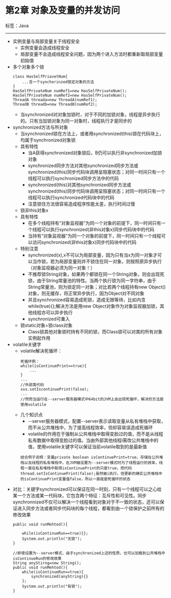 # 第2章 对象及变量的并发访问

标签：Java

---

- 实例变量与局部变量关于线程安全
	- 实例变量会造成线程安全
	- 局部变量不会造成线程安全问题，因为两个进入方法时都重新取局部变量初始值
- 多个对象多个锁
	```
	class HasSelfPriavetNum{
		...含一个synchorinzed锁定对象的方法	
	}
	HasSelfPrivateNum numRef1=new HasSelfPrivateNum();
	HasSelfPrivateNum numRef2=new HasSelfPrivateNum();
	ThreadA threada=new ThreadA(numRef1);
	ThreadB threadb=new ThreadB(numRef2);
	```
	- 当synchronized对对象加锁时，对于不同的加锁对象，线程是异步执行的。只有当加锁对象为同一对象时，线程执行才是同步的
- synchronized方法与所对象
	- 当synchronized锁在方法上，或者用synchronized(this)锁在代码块上，均属于synchronized对象锁
	- 具有特性
		- 当A获得synchronized对象锁后，B仍可以执行非synchronized加锁对象
		- synchronized同步方法对其他synchronized同步方法或synchronized(this)同步代码块调用呈阻塞状态；对同一时间只有一个线程可以执行synchronized同步方法中的代码
		- synchronized(this)对其他synchronized同步方法或synchronized(this)同步代码块调用呈阻塞状态；对同一时间只有一个线程可以执行synchronized代码块中的代码
		- 注意锁住方法很容易造成程序性能太差，执行时间过慢
	- 锁非this对象x
	- 具有特性
		- 在多个线程持有“对象监视器”为同一个对象的前提下，同一时间只有一个线程可以执行synchronized(非this对象x)同步代码块中的代码
		- 当持有“对象监视器”为同一个对象的前提下，同一时间只有一个线程可以访问synchronized(非this对象x)同步代码块中的代码
	- 特别注意
		- synchronized(x),x不可以为局部变量，因为只有当x为同一对象才可以当作锁，若为局部变量则并不锁住在同一对象，则按照原异步执行（对象监视器必须为同一对象！）
		- 不推荐锁String对象，如果两个都锁在同一个String对象，则会出现死锁，由于String常量池的特性。当两个执行锁为同一字符串，由于String常量池，则为锁定同一对象；对比若两个线程持有new Object()对象，则无缓存，将正常异步执行，因为Object对不同对象
		- 并且synchronized容易造成死锁，造成无限等待，比如内含while(true){};解决方法是用new Object对象作为对象监视器加锁，其他线程亦可以异步执行
		- synchronized可重入
	- 锁static对象=锁class对象
		- Class锁其他对象锁时持有不同的锁，而Class锁可以对类的所有对象实例起作用
- volatile关键字
	- volatile解决死循环：
		```
		死循环例：
		while(isContinuePrint==true){
			...	
		}
		...
		//外部类代码
		xxx.setIscontinuePrint(false);
		...
		//然而当运行在--server服务器模式中64bit的JVM上会出现死循环，解决的方法是使用volatile
		```
	- 几个知识点
		- --server服务器模式，配置--server表示读取变量从私有堆栈中获取，而不从公共堆栈中，为了提高线程效率，但却容易误造成死循环
		- volatile的作用在于强制从公共堆栈中取得变脸过的值，而不是从线程私有数据中取得变脸过的值。当由外部其他线程i需改公共堆栈中的值，使用volatile关键字可以保证当前volatile取到的是最新值
		```
		结合例子说明：变量private boolean isContinuePrint=true，存储在公共堆栈以及线程的私有堆栈中，在JVM被设置为--server模式时为了线程运行的效率，线程一直在私有堆栈中取得isContinuePrint的只是true，而代码thread.setIsContinuePrint(false);虽然被i执行，但更新的确实公共堆栈中的isContinuePrint变量值false，所以一直就是死循环的状态
		```
- 对比：关键字synchronized可以保证在同一时刻，只有一个线程可以之心给某一个方法或某一代码块，它包含两个特征：互斥性和可见性。同步synchronnized不仅可以解决一个线程看到对象对于不一致的状态，还可以保证进入同步方法或者同步代码块的每个线程，都看到由一个锁保护之前所有的修改效果
	```
	public void runMehtod(){
		
		while(isContinueRun==true){};
		System.out.println("无锁");	
	}

	//即使设置为--server模式，由于synchronized上述的性质，也可以加载到公共堆栈中isContinueRun的修改效果
	String anyStirng=new String();
	public void runMehtod(){
		while(isContinueRun==true){
			synchronized(anyString){}
		};
		System.out.println("有锁");	
	}
	```